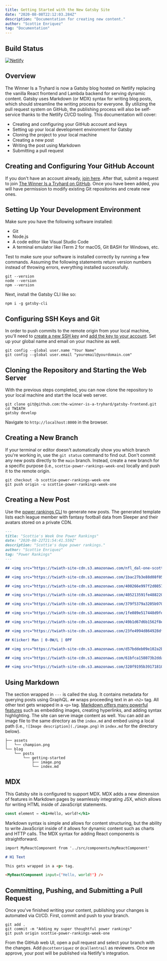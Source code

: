 ```yaml
---
title: Getting Started with the New Gatsby Site
date: "2020-08-08T22:12:03.284Z"
description: "Documentation for creating new content."
author: "Scottie Enriquez"
tag: "Documentation"
---
```


## Build Status

[![Netlify](https://api.netlify.com/api/v1/badges/4192e85d-f2e4-44c3-855b-4159f9479efd/deploy-status)](https://app.netlify.com/sites/focused-swartz-8c4a84/deploys)

## Overview

The Winner Is a Tryhard is now a Gatsby blog hosted on Netlify replacing the vanilla React frontend and Lambda backend for serving dynamic content. Gatsby uses Markdown (or MDX) syntax for writing blog posts, which should streamline the writing process for everyone. By utilizing the pull request system on GitHub, the publishing process will also be self-service thanks to the Netlify CI/CD tooling. This documentation will cover:

- Creating and configuring your GitHub account and keys
- Setting up your local development environment for Gatsby
- Cloning the project to your local machine
- Creating a new post
- Writing the post using Markdown
- Submitting a pull request

## Creating and Configuring Your GitHub Account

If you don't have an account already, [join here](https://github.com/join). After that, submit a request to join [The Winner Is a Tryhard on GitHub](https://github.com/the-winner-is-a-tryhard). Once you have been added, you will have permission to modify existing Git repositories and create new ones.

## Setting Up Your Development Environment

Make sure you have the following software installed:

- Git
- Node.js
- A code editor like Visual Studio Code
- A terminal emulator like iTerm 2 for macOS, Git BASH for Windows, etc.

Test to make sure your software is installed correctly by running a few commands. Assuming the following statements return version numbers instead of throwing errors, everything installed successfully.

```shell
git --version
node --version
npm --version
```

Next, install the Gatsby CLI like so:

```shell
npm i -g gatsby-cli
```

## Configuring SSH Keys and Git

In order to push commits to the remote origin from your local machine, you'll need to [create a new SSH key](https://docs.github.com/en/github/authenticating-to-github/generating-a-new-ssh-key-and-adding-it-to-the-ssh-agent) and [add the key to your account](https://docs.github.com/en/github/authenticating-to-github/adding-a-new-ssh-key-to-your-github-account). Set up your global name and email on your machine as well.

```shell
git config --global user.name "Your Name"
git config --global user.email "youremail@yourdomain.com"
```

## Cloning the Repository and Starting the Web Server

With the previous steps completed, you can now clone the repository to your local machine and start the local web server.

```shell
git clone git@github.com:the-winner-is-a-tryhard/gatsby-frontend.git
cd TWIATH
gatsby develop
```

Navigate to `http://localhost:8000` in the browser.

## Creating a New Branch

If your terminal or editor doesn't automatically show you which branch you're working in, use the `git status` command to find out. Don't commit any new posts directly to the `main` branch. Instead, create a new branch for a specific purpose (i.e., `scottie-power-rankings-week-one`) locally and push it to the remote origin.

```shell
git checkout -b scottie-power-rankings-week-one
git push origin -u scottie-power-rankings-week-one
```

## Creating a New Post

Use the [power rankings CLI](/posts/power-rankings-cli/) to generate new posts. The generated template lists each league member with fantasy football data from Sleeper and their avatars stored on a private CDN.

```markdown
---
title: "Scottie's Week One Power Rankings"
date: "2020-08-22T21:54:41.559Z"
description: "Scottie's dope power rankings."
author: "Scottie Enriquez"
tag: "Power Rankings"
---

## <img src="https://twiath-site-cdn.s3.amazonaws.com/nfl_dal-one-scottie" class="sleeper-avatar"/> 🏆‼️ | 0-0W/L | 0PF

## <img src="https://twiath-site-cdn.s3.amazonaws.com/1bac27b3e88d08f050e32b48195acf46-one-scottie" class="sleeper-avatar"/> markhambone | 0-0W/L | 0PF

## <img src="https://twiath-site-cdn.s3.amazonaws.com/400266e997f2d0857da2c8f2b939fda4-one-scottie" class="sleeper-avatar"/> BigOleDoinks | 0-0W/L | 0PF

## <img src="https://twiath-site-cdn.s3.amazonaws.com/405213591fe488220f2f4f79d9cc28eb-one-scottie" class="sleeper-avatar"/> Glizzy Guzzlers | 0-0W/L | 0PF

## <img src="https://twiath-site-cdn.s3.amazonaws.com/379f5379a3205b9706e6a4b7b4471a8e-one-scottie" class="sleeper-avatar"/> Manhattan (KS) Miracles | 0-0W/L | 0PF

## <img src="https://twiath-site-cdn.s3.amazonaws.com/1fe089e517448d9fe207b8607ca8e81b-one-scottie" class="sleeper-avatar"/> jyarrow | 0-0W/L | 0PF

## <img src="https://twiath-site-cdn.s3.amazonaws.com/49b1d67d6b1562f8ef7d03645a046694-one-scottie" class="sleeper-avatar"/> Bijan Mustard | 0-0W/L | 0PF

## <img src="https://twiath-site-cdn.s3.amazonaws.com/23fe4994d864928df8f99d56b60c9179-one-scottie" class="sleeper-avatar"/> lrich91 | 0-0W/L | 0PF

## K(icker) Man | 0-0W/L | 0PF

## <img src="https://twiath-site-cdn.s3.amazonaws.com/d57bddeb09e102a2b7556973dc6301fb-one-scottie" class="sleeper-avatar"/> Court is in Sutton | 0-0W/L | 0PF

## <img src="https://twiath-site-cdn.s3.amazonaws.com/61bfca158073b2dda70f755d92aacad9-one-scottie" class="sleeper-avatar"/> CDC Lamb | 0-0W/L | 0PF

## <img src="https://twiath-site-cdn.s3.amazonaws.com/320f9195b391718105e27b8cc9d40277-one-scottie" class="sleeper-avatar"/> almostwinning | 0-0W/L | 0PF
```

## Using Markdown

The section wrapped in `---` is called the slug. It contains metadata for querying posts using GraphQL. `##` wraps proceeding text in an `<h2>` tag. All other text gets wrapped in a `<p>` tag. [Markdown offers many powerful features](https://github.com/adam-p/markdown-here/wiki/Markdown-Cheatsheet) such as embedding images, creating hyperlinks, and adding syntax highlighting. The site can serve image content as well. You can add an image file to the same directory as the `index.md` and embed using a local path (i.e., `![Image description](./image.png)` in `index.md` for the directory below).

```shell
├── assets
│   └── champion.png
└── blog
    └── posts
        └── getting-started
            ├── image.png
            └── index.md
```

## MDX

This Gatsby site is configured to support MDX. MDX adds a new dimension of features in Markdown pages by seamlessly integrating JSX, which allows for writing HTML inside of JavaScript statements.

```jsx
const element = <h1>Hello, world!</h1>
```

Markdown syntax is simple and allows for content structuring, but the ability to write JavaScript inside of it allows for dynamic content such as charts and HTTP calls. The MDX syntax for adding React components is straightforward.

```markdown
import MyReactComponent from '../src/components/myReactComponent'

# H1 Text

This gets wrapped in a <p> tag.

<MyReactComponent input={'Hello, world!'} />
```

## Committing, Pushing, and Submitting a Pull Request

Once you've finished writing your content, publishing your changes is automated via CI/CD. First, commit and push to your branch.

```shell
git add .
git commit -m "Adding my super thoughtful power rankings"
git push origin scottie-power-rankings-week-one
```

From the GitHub web UI, open a pull request and select your branch with the changes. Add `@scottenriquez` or `@callentrail` as reviewers. Once we approve, your post will be published via Netlify's integration.
